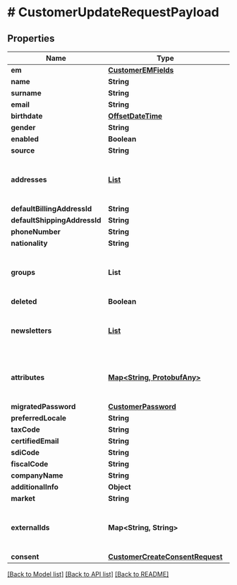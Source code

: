 # # CustomerUpdateRequestPayload


## Properties 


Name | Type | Description | Notes
------------ | ------------- | ------------- | -------------
**em**| [**CustomerEMFields**](CustomerEMFields.md) |   | [optional]
**name**| **String** |   | [optional]
**surname**| **String** |   | [optional]
**email**| **String** |   | [optional]
**birthdate**| [**OffsetDateTime**](OffsetDateTime.md) |   | [optional]
**gender**| **String** |   | [optional]
**enabled**| **Boolean** |   | [optional]
**source**| **String** |   | [optional]
**addresses**| [**List<CustomerAddressEntity>**](CustomerAddressEntity.md) |   | [optional] [default to new ArrayList<>()]
**defaultBillingAddressId**| **String** |   | [optional]
**defaultShippingAddressId**| **String** |   | [optional]
**phoneNumber**| **String** |   | [optional]
**nationality**| **String** |   | [optional]
**groups**| **List<String>** |   | [optional] [default to new ArrayList<>()]
**deleted**| **Boolean** |   | [optional]
**newsletters**| [**List<CustomerNewsletterRequest>**](CustomerNewsletterRequest.md) |   | [optional] [default to new ArrayList<>()]
**attributes**| [**Map<String, ProtobufAny>**](ProtobufAny.md) |   | [optional] [default to new HashMap<>()]
**migratedPassword**| [**CustomerPassword**](CustomerPassword.md) |   | [optional]
**preferredLocale**| **String** |   | [optional]
**taxCode**| **String** |   | [optional]
**certifiedEmail**| **String** |   | [optional]
**sdiCode**| **String** |   | [optional]
**fiscalCode**| **String** |   | [optional]
**companyName**| **String** |   | [optional]
**additionalInfo**| **Object** |   | [optional]
**market**| **String** |   | [optional]
**externalIds**| **Map<String, String>** |   | [optional] [default to new HashMap<>()]
**consent**| [**CustomerCreateConsentRequest**](CustomerCreateConsentRequest.md) |   | [optional]


[[Back to Model list]](../../README.md#models) [[Back to API list]](../../README.md#endpoints) [[Back to README]](../../README.md)

